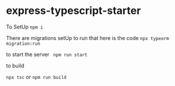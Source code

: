 # express-typescript-starter

To SetUp
`` npm i ``

There are migrations setUp to run that here is the code
`` npx typeorm migration:run ``

to start the server
`` npm run start``

to build

``npx tsc`` or ``npm run build``
